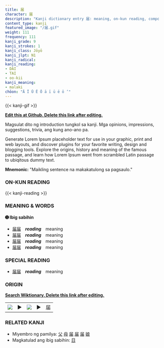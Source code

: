 ```yaml
---
title: 届
character: 届
description: "Kanji dictionary entry 届: meaning, on-kun reading, compounds, origin, related kanji"
content_type: kanji
featured_image: "/届.gif"
weight: 111
frequency: 111
kanji_grade: 9
kanji_strokes: 1
kanji_class: Jōyō
kanji_jlpt: N1
kanji_radical: 
kanji_reading: 
- DAI
- TAI
- oo-kii
kanji_meaning:
- malaki
chōon: "Ā Ī Ū Ē Ō ā ī ū ē ō ’"
---
```

[//]: # (Don't edit the line below. Kanji animated GIF code is automatically generated.)
{{< kanji-gif >}}

[//]: # (Edit below this line.)

**[Edit this at Github. Delete this link after editing.](https://github.com/tim0g/tim/tree/main/content/kanji/届/index.md)**

Magsulat dito ng introduction tungkol sa kanji. Mga opinions, impressions, suggestions, trivia, ang kung ano-ano pa.

Generate Lorem Ipsum placeholder text for use in your graphic, print and web layouts, and discover plugins for your favorite writing, design and blogging tools. Explore the origins, history and meaning of the famous passage, and learn how Lorem Ipsum went from scrambled Latin passage to ubiqitous dummy text.
 
**Mnemonic:** "Maikling sentence na makakatulong sa pagsaulo."

### ON-KUN READING

[//]: # (Don't edit the line below. ON-KUN READING code is automatically generated.)
{{< kanji-reading >}}

### MEANING & WORDS

#### ➊ **Ibig sabihin**
  - [届](../届)[届](../届)　***reading***　meaning
  - [届](../届)[届](../届)　***reading***　meaning
  - [届](../届)[届](../届)　***reading***　meaning
  - [届](../届)[届](../届)　***reading***　meaning

### SPECIAL READING
  - [届](../届)[届](../届)　***reading***　meaning

### ORIGIN

**[Search Wiktionary. Delete this link after editing.](https://wiktionary.org/wiki/届)**
<table class="kanji-table"><tr><td>
<img src="60px-届-bronze.svg.png">
</td><td>▶</td><td>
<img src="60px-届-oracle.svg.png">
</td><td>▶</td>
<td class="kanji-origin">届</td>
</tr></table>

### RELATED KANJI
- Miyembro ng pamilya: [父](../父) [母](../母) [届](../届) [届](../届) [届](../届) [娘](../娘)
- Magkatulad ang ibig sabihin: [日](../日)
